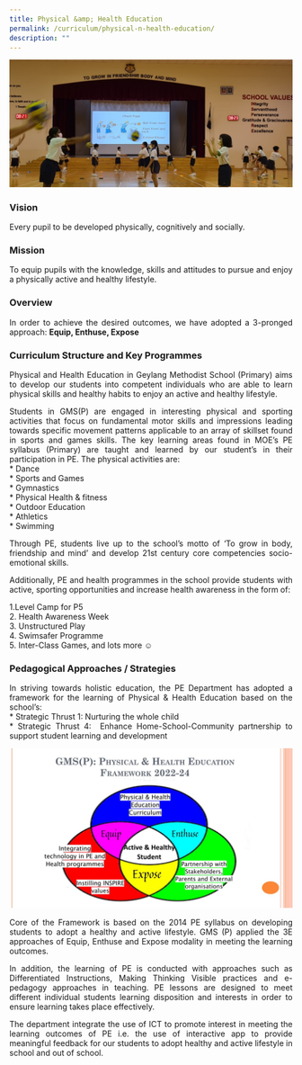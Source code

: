 ```yaml
---
title: Physical &amp; Health Education
permalink: /curriculum/physical-n-health-education/
description: ""
---
```

![](/images/Chest%20Pass%20in%20PE.jpeg)

### Vision
<p style="text-align: justify;">Every pupil to be developed physically, cognitively and socially.</p>

### Mission
<p></p><p style="text-align: justify;">To equip pupils with the knowledge, skills and attitudes to pursue and enjoy a physically active and healthy lifestyle.</p>

### Overview
<p></p><p style="text-align: justify;">In order to achieve the desired outcomes, we have adopted a 3-pronged approach:&nbsp;<b>Equip, Enthuse, Expose</b></p>

### Curriculum Structure and Key Programmes
<p style="text-align: justify;">Physical and Health Education in Geylang Methodist School (Primary) aims to develop our students into competent individuals who are able to learn physical skills and healthy habits to enjoy an active and healthy lifestyle.&nbsp;<br>

</p><p style="text-align: justify;">Students in GMS(P) are engaged in interesting physical and sporting activities that focus on fundamental motor skills and impressions leading towards specific movement patterns applicable to an array of skillset found in sports and games skills. The key learning areas found in MOE’s PE syllabus (Primary) are taught and learned by our student’s in their participation in PE. The physical activities are:  <br>
 * Dance<br>
 * Sports and Games<br>
 * Gymnastics <br>
 * Physical Health &amp; fitness<br>
 * Outdoor Education<br>
 * Athletics <br>
 * Swimming<br>
  
</p><p style="text-align: justify;">Through PE, students live up to the school’s motto of ‘To grow in body, friendship and mind’ and develop 21st century core competencies socio-emotional skills.  <br>
  
</p><p style="text-align: justify;">Additionally, PE and health programmes in the school provide students with active, sporting opportunities and increase health awareness in the form of:<br>

1.Level Camp for P5<br>
2. Health Awareness Week<br>
3.  Unstructured Play<br>
	4.  Swimsafer Programme<br>
5.  Inter-Class Games, and lots more ☺<br></p>

### Pedagogical Approaches / Strategies
<p style="text-align: justify;">In striving towards holistic education, the PE Department has adopted a framework for the learning of Physical &amp; Health Education based on the school’s:<br>
* Strategic Thrust 1: Nurturing the whole child<br>
* Strategic Thrust 4:&nbsp; Enhance Home-School-Community partnership to support student learning and development<br></p>

![](/images/PHE%20Framework.jpg)

<p style="text-align: justify;">Core of the Framework is based on the 2014 PE syllabus on developing students to adopt a healthy and active lifestyle. GMS (P) applied the 3E approaches of Equip, Enthuse and Expose modality in meeting the learning outcomes.<br>

</p><p style="text-align: justify;">In addition, the learning of PE is conducted with approaches such as Differentiated Instructions, Making Thinking Visible practices and e-pedagogy approaches in teaching. PE lessons are designed to meet different individual students learning disposition and interests in order to ensure learning takes place effectively.<br>

</p><p style="text-align: justify;">The department integrate the use of ICT to promote interest in meeting the learning outcomes of PE i.e. the use of interactive app to provide meaningful feedback for our students to adopt healthy and active lifestyle in school and out of school.</p>